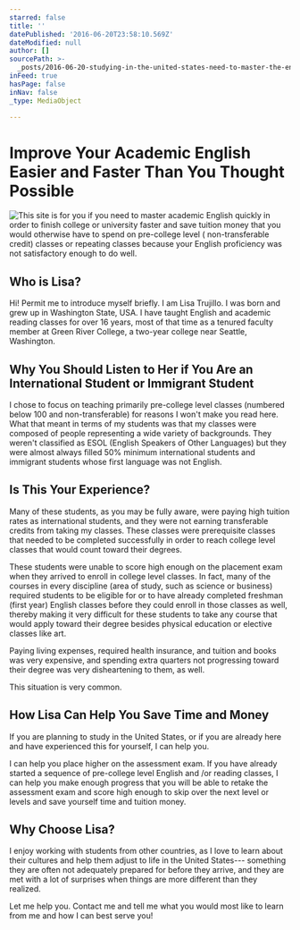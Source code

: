 ```yaml
---
starred: false
title: ''
datePublished: '2016-06-20T23:58:10.569Z'
dateModified: null
author: []
sourcePath: >-
  _posts/2016-06-20-studying-in-the-united-states-need-to-master-the-english-l.md
inFeed: true
hasPage: false
inNav: false
_type: MediaObject

---
```

# Improve Your Academic English Easier and Faster Than You Thought Possible
![This site is for you if you need to master academic English quickly in order to finish college or university faster and save tuition money that you would otherwise have to spend on pre-college level ( non-transferable credit) classes or repeating classes because your English proficiency was not satisfactory enough to do well.](https://the-grid-user-content.s3-us-west-2.amazonaws.com/ef8b0edc-52fa-4b44-b9fa-b3d8993c1ad0.jpg)

## Who is Lisa?

Hi! Permit me to introduce myself briefly. I am Lisa Trujillo. I was born and grew up in Washington State, USA. I have taught English and academic reading classes for over 16 years, most of that time as a tenured faculty member at Green River College, a two-year college near Seattle, Washington.

## Why You Should Listen to Her if You Are an International Student or Immigrant Student 

I chose to focus on teaching primarily pre-college level classes (numbered below 100 and non-transferable) for reasons I won't make you read here. What that meant in terms of my students was that my classes were composed of people representing a wide variety of backgrounds. They weren't classified as ESOL (English Speakers of Other Languages) but they were almost always filled 50% minimum international students and immigrant students whose first language was not English.

## Is This Your Experience?

Many of these students, as you may be fully aware, were paying high tuition rates as international students, and they were not earning transferable credits from taking my classes. These classes were prerequisite classes that needed to be completed successfully in order to reach college level classes that would count toward their degrees.

These students were unable to score high enough on the placement exam when they arrived to enroll in college level classes. In fact, many of the courses in every discipline (area of study, such as science or business) required students to be eligible for or to have already completed freshman (first year) English classes before they could enroll in those classes as well, thereby making it very difficult for these students to take any course that would apply toward their degree besides physical education or elective classes like art.

Paying living expenses, required health insurance, and tuition and books was very expensive, and spending extra quarters not progressing toward their degree was very disheartening to them, as well.

This situation is very common. 

## How Lisa Can Help You Save Time and Money

If you are planning to study in the United States, or if you are already here and have experienced this for yourself, I can help you.

I can help you place higher on the assessment exam. If you have already started a sequence of pre-college level English and /or reading classes, I can help you make enough progress that you will be able to retake the assessment exam and score high enough to skip over the next level or levels and save yourself time and tuition money.

## Why Choose Lisa?

I enjoy working with students from other countries, as I love to learn about their cultures and help them adjust to life in the United States--- something they are often not adequately prepared for before they arrive, and they are met with a lot of surprises when things are more different than they realized.

Let me help you. Contact me and tell me what you would most like to learn from me and how I can best serve you!